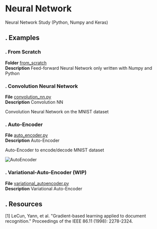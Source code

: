 # Neural Network
Neural Network Study (Python, Numpy and Keras)

## . Examples
### . From Scratch
**Folder** [from_scratch](https://github.com/vincentbonnetcg/Numerical-Bric-a-Brac/tree/master/neural_network/from_scratch/)<br>
**Description** Feed-forward Neural Network only written with Numpy and Python

### . Convolution Neural Network

**File** [convolution_nn.py](https://github.com/vincentbonnetcg/Numerical-Bric-a-Brac/tree/master/neural_network/Keras/convolution_nn.py)<br>
**Description** Convolution NN

Convolution Neural Network on the MNIST dataset

### . Auto-Encoder
**File** [auto_encoder.py](https://github.com/vincentbonnetcg/Numerical-Bric-a-Brac/tree/master/neural_network/Keras/autoencoder.py)<br>
**Description** Auto-Encoder

Auto-Encoder to encode/decode MNIST dataset

![AutoEncoder](https://github.com/vincentbonnetcg/Numerical-Bric-a-Brac/blob/master/neural_network/img/auto_encoder.png)

### . Variational-Auto-Encoder (WIP)
**File** [variational_autoencoder.py](https://github.com/vincentbonnetcg/Numerical-Bric-a-Brac/tree/master/neural_network/Keras/variational_autoencoder.py)<br>
**Description** Variational Auto-Encoder


## . Resources
[1] LeCun, Yann, et al. "Gradient-based learning applied to document recognition." Proceedings of the IEEE 86.11 (1998): 2278-2324.
